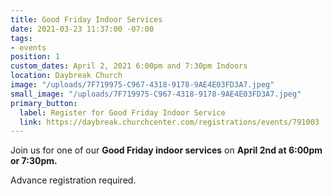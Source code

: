 ```yaml
---
title: Good Friday Indoor Services
date: 2021-03-23 11:37:00 -07:00
tags:
- events
position: 1
custom_dates: April 2, 2021 6:00pm and 7:30pm Indoors
location: Daybreak Church
image: "/uploads/7F719975-C967-4318-9178-9AE4E03FD3A7.jpeg"
small_image: "/uploads/7F719975-C967-4318-9178-9AE4E03FD3A7.jpeg"
primary_button:
  label: Register for Good Friday Indoor Service
  link: https://daybreak.churchcenter.com/registrations/events/791003
---
```


Join us for one of our **Good Friday indoor services** on **April 2nd at 6:00pm or 7:30pm.**

Advance registration required.